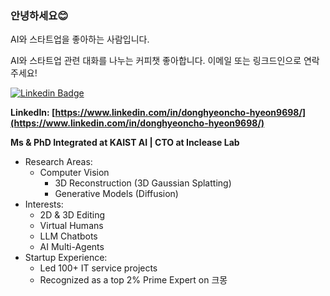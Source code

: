 ### 안녕하세요😊

AI와 스타트업을 좋아하는 사람입니다.

AI와 스타트업 관련 대화를 나누는 커피챗 좋아합니다. 이메일 또는 링크드인으로 연락주세요!


[![Linkedin Badge](https://img.shields.io/badge/-LinkedIn-blue?style=flat-square&logo=Linkedin&logoColor=white&link=https://www.linkedin.com/in/donghyeoncho-hyeon9698/)](https://www.linkedin.com/in/donghyeoncho-hyeon9698/)

**LinkedIn: [https://www.linkedin.com/in/donghyeoncho-hyeon9698/](https://www.linkedin.com/in/donghyeoncho-hyeon9698/)**

**Ms & PhD Integrated at KAIST AI | CTO at Inclease Lab**

- Research Areas:
  - Computer Vision
    - 3D Reconstruction (3D Gaussian Splatting)
    - Generative Models (Diffusion)
- Interests:
  - 2D & 3D Editing
  - Virtual Humans
  - LLM Chatbots
  - AI Multi-Agents
- Startup Experience:
  - Led 100+ IT service projects
  - Recognized as a top 2% Prime Expert on 크몽
